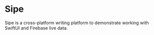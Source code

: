 # Sipe
Sipe is a cross-platform writing platform to demonstrate working with SwiftUI and Firebase live data.
